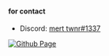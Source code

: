 
#### for contact

- Discord: [mert twnr#1337](https://discord.com/users/374069091998367745)

[![Github Page](https://komarev.com/ghpvc/?username=your-github-t5nr&color=blueviolet)](https://github.com/t5nr)

